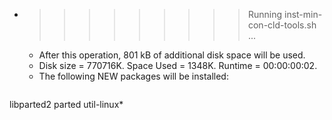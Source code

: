 * >>>>>>>>> Running inst-min-con-cld-tools.sh ...
  * After this operation, 801 kB of additional disk space will be used.
  * Disk size = 770716K. Space Used = 1348K. Runtime = 00:00:00:02.
  * The following NEW packages will be installed:
  ```bash
libparted2 parted util-linux*
  ```
